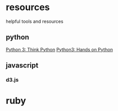 # resources
helpful tools and resources 

## python
[Python 3: Think Python](http://greenteapress.com/thinkpython2/html/index.html)
[Python3: Hands on Python](http://anh.cs.luc.edu/python/hands-on/3.0/)

## javascript

### d3.js 


# ruby
